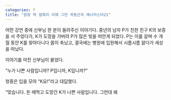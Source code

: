 ```yaml
---
categories: f
title: "원망 딱 멈춰라 이제 그만 곽동근의 에너지스타21"
---
```







어떤 강연 중에 신부님 한 분이 들려주신 이야기다. 중년의 남자 P가 친한 친구 K의 보증을 서 주었다가, K가 도망을 가버려 P가 많은 빚을 떠안게 되었다. P는 이를 갈며 수 개월 동안 K를 찾아다니다 몸이 축났고, 결국에는 병원에 입원해서 시름시름 앓다가 세상을 떠났다.

이야기를 마친 신부님이 물었다.

&ldquo;누가 나쁜 사람입니까? P입니까, K입니까?&rdquo;

청중은 입을 모아 &ldquo;K요!&rdquo;라고 대답했다.

&ldquo;맞습니다. 돈 떼먹고 도망간 K가 나쁜 사람입니다. 그런데 왜 